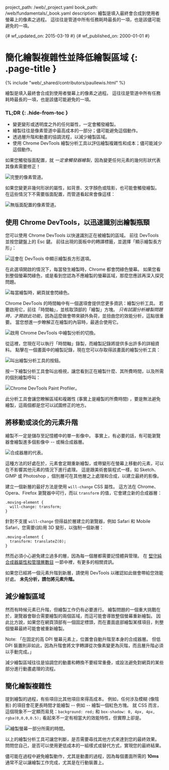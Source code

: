 project_path: /web/_project.yaml
book_path: /web/fundamentals/_book.yaml
description: 繪製是填入最終會合成到使用者螢幕上的像素之過程。 這往往是管道中所有任務耗時最長的一項，也是該儘可能避免的一項。

{# wf_updated_on: 2015-03-19 #}
{# wf_published_on: 2000-01-01 #}

# 簡化繪製複雜性並降低繪製區域 {: .page-title }

{% include "web/_shared/contributors/paullewis.html" %}


繪製是填入最終會合成到使用者螢幕上的像素之過程。 這往往是管道中所有任務耗時最長的一項，也是該儘可能避免的一項。

### TL;DR {: .hide-from-toc }
- 變更變形或透明度之外的任何屬性，一定會觸發繪製。
- 繪製往往是像素管道中最高成本的一部分；儘可能避免這個動作。
- 透過層升階和動畫的協調流程，以減少繪製區域。
- 使用 Chrome DevTools 繪製分析工具以評估繪製複雜性和成本；儘可能減少這個動作。


如果您觸發版面配置，就 _一定會觸發器繪製_，因為變更任何元素的幾何形狀代表其像素需要修正！

<img src="images/simplify-paint-complexity-and-reduce-paint-areas/frame.jpg"  alt="完整的像素管道。">

如果您變更非幾何形狀的屬性，如背景、文字顏色或陰影，也可能會觸發繪製。 在這些情況下不需要版面配置，而管道看起來會像這樣：

<img src="images/simplify-paint-complexity-and-reduce-paint-areas/frame-no-layout.jpg"  alt="無版面配置的像素管道。">

## 使用 Chrome DevTools，以迅速識別出繪製瓶頸

您可以使用 Chrome DevTools 以快速識別正在被繪製的區域。 前往 DevTools 並按您鍵盤上的 Esc 鍵。 前往出現的面板中的轉譯標籤，並選擇「顯示繪製長方形」：

<img src="images/simplify-paint-complexity-and-reduce-paint-areas/show-paint-rectangles.jpg"  alt="這會在 DevTools 中顯示繪製長方形選項。">

在此選項開啟的情況下，每當發生繪製時，Chrome 都會閃綠色螢幕。 如果您看到整個螢幕閃綠色，或是看到您認為不應繪製的螢幕區域，那麼您應該再深入探究問題。

<img src="images/simplify-paint-complexity-and-reduce-paint-areas/show-paint-rectangles-green.jpg"  alt="每當繪製時，網頁就會閃綠色。">

Chrome DevTools 的時間軸中有一個選項會提供您更多資訊：繪製分析工具。 若要啟用它，前往「時間軸」，並核取頂部的「繪製」方塊。 _只有試圖分析繪製問題時，才開啟此功能_，因為這麼做會帶來額外負荷，並扭曲您的效能分析，這點很重要。 當您想進一步瞭解正在繪製的內容時，最適合使用它。

<img src="images/simplify-paint-complexity-and-reduce-paint-areas/paint-profiler-toggle.jpg"  alt="啟用 Chrome DevTools 中繪製分析的切換。">

從這裡，您現在可以執行「時間軸」錄製，而繪製記錄將提供多出許多的詳細資料。 點擊在一個畫面中的繪製記錄，現在您可以存取得該畫面的繪製分析工具：

<img src="images/simplify-paint-complexity-and-reduce-paint-areas/paint-profiler-button.jpg"  alt="叫出繪製分析工具的按鈕。">

按一下繪製分析工具會叫出檢視，讓您看到正在繪製什麼、其所費時間，以及所需的個別繪製呼叫：

<img src="images/simplify-paint-complexity-and-reduce-paint-areas/paint-profiler.jpg"  alt="Chrome DevTools Paint Profiler。">

此分析工具會讓您瞭解區域和複雜性 (事實上是繪製的所費時間) ，要是無法避免繪製，這兩個都是您可以試圖修正的地方。

## 將移動或淡化的元素升階

繪製不一定是儲存至記憶體中的單一影像中。 事實上，有必要的話，有可能瀏覽器會繪製進多個影像中 -- 或稱合成器層。

<img src="images/simplify-paint-complexity-and-reduce-paint-areas/layers.jpg"  alt="合成器層的代表。">

這種方法的好處在於，元素會定期重新繪製，或帶變形在螢幕上移動的元素，可以在不影響其他元素的情況下進行處理。 這是跟美術套裝程式一樣，如 Sketch、GIMP 或 Photoshop ，個別層可在其他層之上處理和合成，以建立最終的影像。

建立一個新層的最好方法是使用 `will-change` CSS 屬性。 這方法在 Chrome、Opera、Firefox 瀏覽器中可行，而以 `transform` 的值，它會建立新的合成器層：


    .moving-element {
      will-change: transform;
    }
    

針對不支援 `will-change` 但得益於層建立的瀏覽器，例如 Safari 和 Mobile Safari，您需要(誤)用 3D 變形，以強制一個新層：


    .moving-element {
      transform: translateZ(0);
    }
    

然而必須小心避免建立過多的層，因為每一個層都需要記憶體與管理。 在 [堅守純合成器屬性和管理層數目](stick-to-compositor-only-properties-and-manage-layer-count) 一節中裡，有更多的相關資訊。

如果您已經將一個元素升階到新層，請使用 DevTools 以確認如此做會帶給您效能好處。 **未先分析，請勿將元素升階。**

## 減少繪製區域

然而有時候元素已升階，但繪製工作仍有必要進行。 繪製問題的一個重大挑戰在於，瀏覽器會聯合需要繪製的兩個區域，而這可能會導致整個螢幕重新繪製。 因此比方說，如果您在網頁頂部有一個固定標頭，而在畫面底部繪製某樣項目，則整個螢幕最終可能會被重新繪製。

Note: 「在固定的高 DPI 螢幕元素上，位置會自動升階至本身的合成器層。 但低 DPI 裝置則非如此，因為升階會將文字轉譯從次像素變更為灰階，而且層升階必須以手動完成。」

減少繪製區域往往是協調您的動畫和轉換不要經常重疊，或設法避免對網頁的某些部分進行動畫處理的流程。

## 簡化繪製複雜性 
 提到繪製的過程，有些項目比其他項目來得高成本。 例如，任何涉及模糊 (像陰影) 的項目會花更長時間才能繪製 -- 例如 -- 繪製一個紅色方塊。 就 CSS 而言，這個現象不一定顯而易見：`background: red;` 和 `box-shadow: 0, 4px, 4px, rgba(0,0,0,0.5);` 看起來不一定有相當大的效能特性，但實際上卻是。

<img src="images/simplify-paint-complexity-and-reduce-paint-areas/profiler-chart.jpg"  alt="繪製螢幕一部分所需的時間。">

以上的繪製分析工具可讓您判斷，是否需要尋找其他方式來達到您的最終效果。 問問您自己，是否可以使用更低成本的一組樣式或替代方式，實現您的最終結果。

儘可能在過程中避免繪製動作，尤其是動畫的過程，因為每個畫面所需的 **10ms** 通常不足以讓繪製工作完成，尤其是在行動裝置上。


